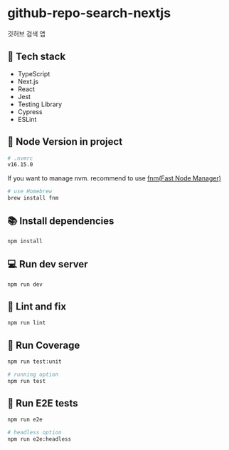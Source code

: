 # github-repo-search-nextjs
깃허브 검색 앱

## 💎 Tech stack 
- TypeScript
- Next.js
- React
- Jest
- Testing Library
- Cypress
- ESLint

## 🔖 Node Version in project

```sh
# .nvmrc
v16.15.0
```
If you want to manage nvm. recommend to use [fnm(Fast Node Manager)](https://github.com/Schniz/fnm)

```sh
# use Homebrew
brew install fnm
```

## 📚 Install dependencies

```sh
npm install
```

## 💻 Run dev server

```sh
npm run dev
```

## 🧪 Lint and fix

```sh
npm run lint
```

## 🧪 Run Coverage

```sh
npm run test:unit

# running option
npm run test
```

## 🧪 Run E2E tests

```sh
npm run e2e

# headless option
npm run e2e:headless
```
